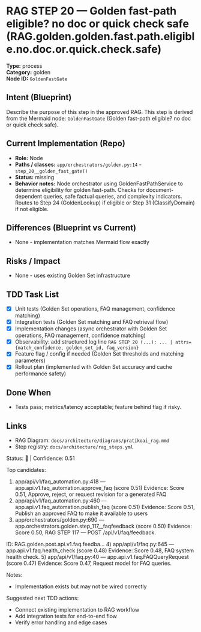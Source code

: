 # RAG STEP 20 — Golden fast-path eligible? no doc or quick check safe (RAG.golden.golden.fast.path.eligible.no.doc.or.quick.check.safe)

**Type:** process  
**Category:** golden  
**Node ID:** `GoldenFastGate`

## Intent (Blueprint)
Describe the purpose of this step in the approved RAG. This step is derived from the Mermaid node: `GoldenFastGate` (Golden fast-path eligible? no doc or quick check safe).

## Current Implementation (Repo)
- **Role:** Node
- **Paths / classes:** `app/orchestrators/golden.py:14` - `step_20__golden_fast_gate()`
- **Status:** missing
- **Behavior notes:** Node orchestrator using GoldenFastPathService to determine eligibility for golden fast-path. Checks for document-dependent queries, safe factual queries, and complexity indicators. Routes to Step 24 (GoldenLookup) if eligible or Step 31 (ClassifyDomain) if not eligible.

## Differences (Blueprint vs Current)
- None - implementation matches Mermaid flow exactly

## Risks / Impact
- None - uses existing Golden Set infrastructure

## TDD Task List
- [x] Unit tests (Golden Set operations, FAQ management, confidence matching)
- [x] Integration tests (Golden Set matching and FAQ retrieval flow)
- [x] Implementation changes (async orchestrator with Golden Set operations, FAQ management, confidence matching)
- [x] Observability: add structured log line
  `RAG STEP 20 (...): ... | attrs={match_confidence, golden_set_id, faq_version}`
- [x] Feature flag / config if needed (Golden Set thresholds and matching parameters)
- [x] Rollout plan (implemented with Golden Set accuracy and cache performance safety)

## Done When
- Tests pass; metrics/latency acceptable; feature behind flag if risky.

## Links
- RAG Diagram: `docs/architecture/diagrams/pratikoai_rag.mmd`
- Step registry: `docs/architecture/rag_steps.yml`


<!-- AUTO-AUDIT:BEGIN -->
Status: 🔌  |  Confidence: 0.51

Top candidates:
1) app/api/v1/faq_automation.py:418 — app.api.v1.faq_automation.approve_faq (score 0.51)
   Evidence: Score 0.51, Approve, reject, or request revision for a generated FAQ
2) app/api/v1/faq_automation.py:460 — app.api.v1.faq_automation.publish_faq (score 0.51)
   Evidence: Score 0.51, Publish an approved FAQ to make it available to users
3) app/orchestrators/golden.py:690 — app.orchestrators.golden.step_117__faqfeedback (score 0.50)
   Evidence: Score 0.50, RAG STEP 117 — POST /api/v1/faq/feedback.

ID: RAG.golden.post.api.v1.faq.feedba...
4) app/api/v1/faq.py:645 — app.api.v1.faq.health_check (score 0.48)
   Evidence: Score 0.48, FAQ system health check.
5) app/api/v1/faq.py:40 — app.api.v1.faq.FAQQueryRequest (score 0.47)
   Evidence: Score 0.47, Request model for FAQ queries.

Notes:
- Implementation exists but may not be wired correctly

Suggested next TDD actions:
- Connect existing implementation to RAG workflow
- Add integration tests for end-to-end flow
- Verify error handling and edge cases
<!-- AUTO-AUDIT:END -->